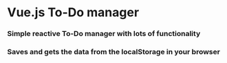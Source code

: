 # Vue.js To-Do manager

### Simple reactive To-Do manager with lots of functionality

### Saves and gets the data from the localStorage in your browser
